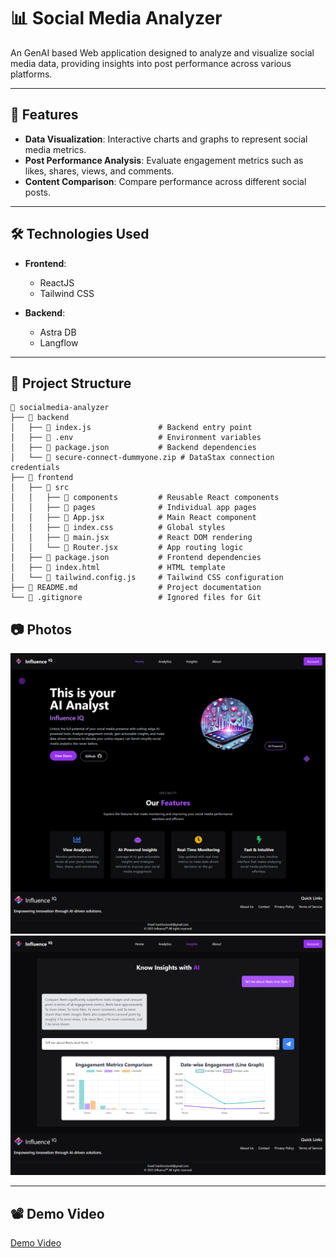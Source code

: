 # 📊 Social Media Analyzer

An GenAI based Web application designed to analyze and visualize social media data, providing insights into post performance across various platforms.

---

## 🚀 Features

- **Data Visualization**: Interactive charts and graphs to represent social media metrics.
- **Post Performance Analysis**: Evaluate engagement metrics such as likes, shares, views, and comments.
- **Content Comparison**: Compare performance across different social posts.

---

## 🛠️ Technologies Used

- **Frontend**:
  - ReactJS
  - Tailwind CSS
   
- **Backend**:
  - Astra DB
  - Langflow
   
---

## 📁 Project Structure
```plain text
📂 socialmedia-analyzer
├── 📂 backend
│   ├── 📄 index.js               # Backend entry point
│   ├── 📄 .env                   # Environment variables
│   ├── 📄 package.json           # Backend dependencies
│   └── 📄 secure-connect-dummyone.zip # DataStax connection credentials
├── 📂 frontend
│   ├── 📂 src
│   │   ├── 📂 components         # Reusable React components
│   │   ├── 📂 pages              # Individual app pages
│   │   ├── 📄 App.jsx            # Main React component
│   │   ├── 📄 index.css          # Global styles
│   │   ├── 📄 main.jsx           # React DOM rendering
│   │   └── 📄 Router.jsx         # App routing logic
│   ├── 📄 package.json           # Frontend dependencies
│   ├── 📄 index.html             # HTML template
│   └── 📄 tailwind.config.js     # Tailwind CSS configuration
├── 📄 README.md                  # Project documentation
└── 📄 .gitignore                 # Ignored files for Git

```


## 📷 Photos

![App Screenshot](./frontend/src/assets/ss1.png)
![App Screenshot](./frontend/src/assets/ss2.png)

-----

## 📽️ Demo Video

[Demo Video](https://youtu.be/AI5_LbOnXm0)
